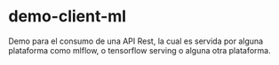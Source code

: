 # demo-client-ml
Demo para el consumo de una API Rest, la cual es servida por alguna plataforma como mlflow, o tensorflow serving o alguna otra plataforma.
